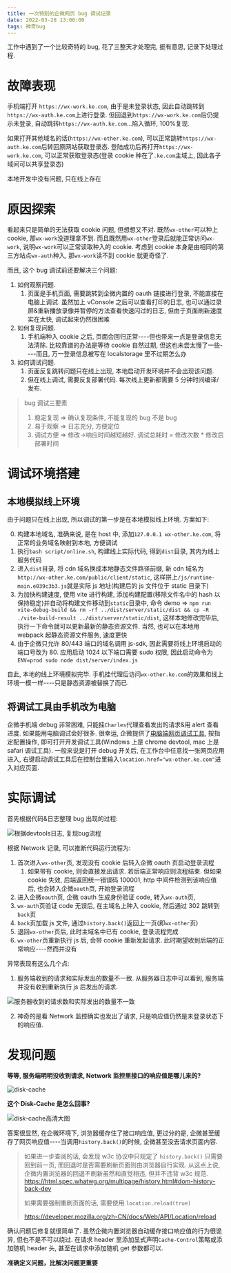 ```yaml
---
title: 一次特别的企微网页 bug 调试记录
date: 2022-03-28 13:00:00
tags: 神奇bug
---
```


工作中遇到了一个比较奇特的 bug, 花了三整天才处理完, 挺有意思, 记录下处理过程.

# 故障表现

手机端打开 `https://wx-work.ke.com`, 由于是未登录状态, 因此自动跳转到`https://wx-auth.ke.com`上进行登录. 但回退到`https://wx-work.ke.com`后仍提示未登录, 自动跳转`https://wx-auth.ke.com`...陷入循环, 100%复现.

如果打开其他域名的话(`https://wx-other.ke.com`), 可以正常跳转`https://wx-auth.ke.com`后转回原网站获取登录态. 登陆成功后再打开`https://wx-work.ke.com`, 可以正常获取登录态(登录 cookie 种在了`.ke.com`主域上, 因此各子域间可以共享登录态)

本地开发中没有问题, 只在线上存在

# 原因探索

看起来只是简单的无法获取 cookie 问题, 但想想又不对. 既然`wx-other`可以种上 cookie, 那`wx-work`没道理拿不到. 而且既然用`wx-other`登录后就能正常访问`wx-work`, 说明`wx-work`可以正常读取种入的 cookie. 考虑到 cookie 本身是由相同的第三方站点`wx-auth`种入, 那`wx-work`读不到 cookie 就更奇怪了.

而且, 这个 bug 调试前还要解决三个问题:

1.  如何观察问题.
    1.  页面是手机页面, 需要跳转到企微内置的 oauth 链接进行登录, 不能直接在电脑上调试. 虽然加上 vConsole 之后可以查看打印的日志, 也可以通过录屏&重新播放录像并暂停的方法查看快速闪过的日志, 但由于页面刷新速度实在太快, 调试起来仍然很困难
2.  如何复现问题.
    1.  手机端种入 cookie 之后, 页面会回归正常----但也带来一点是登录信息无法清除. 比较靠谱的办法是等待 cookie 自然过期, 但这也未尝太慢了一些----而且, 万一登录信息被写在 localstorage 里不过期怎么办
3.  如何调试问题.
    1.  页面反复跳转问题只在线上出现, 本地启动开发环境并不会出现该问题.
    2.  但在线上调试, 需要反复部署代码. 每次线上更新都需要 5 分钟时间编译/发布.

> bug 调试三要素
>
> 1.  稳定复现 => 确认复现条件, 不能复现的 bug 不是 bug
> 2.  易于观察 => 日志充分, 方便定位
> 3.  调试方便 => 修改->响应时间越短越好. 调试总耗时 = 修改次数 \* 修改后部署时间

# 调试环境搭建

## 本地模拟线上环境

由于问题只在线上出现, 所以调试的第一步是在本地模拟线上环境. 方案如下:

0.  构建本地域名, 准确来说, 是在 host 中, 添加`127.0.0.1 wx-other.ke.com`, 将正常的业务域名映射到本地, 方便调试
1.  执行`bash script/online.sh`, 构建线上实际代码, 得到`dist`目录, 其内为线上服务代码
2.  进入`dist`目录, 将 cdn 域名换成本地静态文件路径前缀, 新 cdn 域名为`http://wx-other.ke.com/public/client/static`, 这样拼上`/js/runtime-main.e039c3b3.js`就是实际 js 地址(构建后的 js 文件位于 static 目录下)
3.  为加快构建速度, 使用 vite 进行构建, 添加构建配置(移除文件名中的 hash 以保持稳定)并自动将构建文件移动到`static`目录中, 命令 demo => `npm run vite-debug-build && rm -rf ../dist/server/static/dist && cp -R ./vite-build-result ../dist/server/static/dist`, 这样本地修改完毕后, 执行一下命令就可以更新最新的静态资源文件. 当然, 也可以在本地用 webpack 起静态资源文件服务, 速度更快
4.  由于企微只允许 80/443 端口的域名调用 js-sdk, 因此需要将线上环境启动的端口号改为 80. 应用启动 1024 以下端口需要 sudo 权限, 因此启动命令为 `ENV=prod sudo node dist/server/index.js`

自此, 本地的线上环境模拟完毕. 手机挂代理后访问`wx-other.ke.com`的效果和线上环境一模一样----只是静态资源被替换了而已.

## 将调试工具由手机改为电脑

企微手机端 debug 非常困难, 只能挂`Charles`代理查看发出的请求&用 alert 查看进度. 如果能用电脑调试会好很多. 很幸运, 企微提供了[电脑端网页调试工具](https://developer.work.weixin.qq.com/document/path/95466), 按指定配置操作, 即可打开开发调试工具(Windows 上是 chrome devtool, mac 上是 safari 调试工具). 一般来说是打开 debug 开关后, 在工作台中任意找一张网页应用进入, 右键启动调试工具后在控制台里输入`location.href="wx-other.ke.com"`进入对应页面.

# 实际调试

首先根据代码&日志整理 bug 出现的过程:

![根据devtools日志, 复现bug流程](http://tva1.sinaimg.cn/large/007Yq4pTly1h0li2rdocnj31hc0qo1kx.jpg)

根据 Network 记录, 可以推断代码运行流程为:

1.  首次进入`wx-other`页, 发现没有 cookie 后转入企微 oauth 页启动登录流程
    1.  如果带有 cookie, 则会直接发出请求. 若后端正常响应则流程结束. 但如果 cookie 失效, 后端返回统一错误码 100001, http 中间件检测到该响应值后, 也会转入企微`oauth`页, 开始登录流程
2.  进入企微`oauth`页, 企微 oauth 生成身份验证 code, 转入`wx-auth`页,
3.  `wx-auth`页验证 code 无误后, 在主域名上种入 cookie, 然后通过 302 跳转到`back`页
4.  `back`页加载 js 文件, 通过`history.back()`返回上一页(即`wx-other`页)
5.  退回`wx-other`页后, 此时主域名中已有 cookie, 登录流程完成
6.  `wx-other`页重新执行 js 后, 会带 cookie 重新发起请求. 此时期望收到后端的正常响应----然而并没有

异常表现有这么几个点:

1.  服务端收到的请求和实际发出的数量不一致. 从服务器日志中可以看到, 服务端并没有收到重新执行 js 后发出的请求.

![服务器收到的请求数和实际发出的数量不一致](http://tva1.sinaimg.cn/large/007Yq4pTly1h0lia1gomqj30u50h8n1n.jpg)

2.  神奇的是看 Network 监控确实也发出了请求, 只是响应值仍然是未登录状态下的响应值.

# 发现问题

**等等, 服务端明明没收到请求, Network 监控里接口的响应值是哪儿来的?**

![disk-cache](http://tva1.sinaimg.cn/large/007Yq4pTly1h0pnoqmsl9j313b0eeqe4.jpg)

**这个 Disk-Cache 是怎么回事?**

![disk-cache高清大图](http://tva1.sinaimg.cn/large/007Yq4pTly1h0pnpm403yj30s60em450.jpg)

答案很显然, 在企微环境下, 浏览器缓存住了接口响应值, 更过分的是, 企微甚至缓存了网页响应值----当调用`history.back()`的时候, 企微甚至没去请求页面内容.

> 如果进一步查阅的话, 会发现 w3c 协议中只规定了 `history.back()` 只需要回到前一页, 而回退时是否需要刷新页面则由浏览器自行实现. 从这点上说, 企微内置浏览器的回退不刷新虽然和直觉相违, 但并不违背 w3c 规范.
> https://html.spec.whatwg.org/multipage/history.html#dom-history-back-dev
>
> 如果需要强制重刷页面的话, 需要使用 `location.reload(true)`
>
> https://developer.mozilla.org/zh-CN/docs/Web/API/Location/reload

确认问题后修复就很简单了. 虽然企微内置浏览器自动缓存接口响应值的行为很诡异, 但也不是不可以绕过. 在请求 header 里添加显式声明`Cache-Control`策略或添加随机 header 头, 甚至在请求中添加随机 get 参数都可以.

**准确定义问题，比解决问题更重要**
